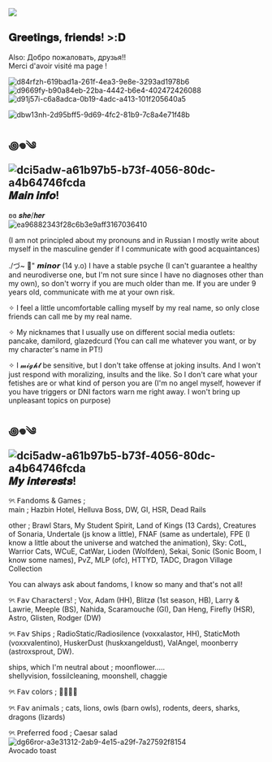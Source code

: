 ![](https://komarev.com/ghpvc/?username=crepe1210&style=for-the-badge&color=800080)
## 𝐆𝐫𝐞𝐞𝐭𝐢𝐧𝐠𝐬, 𝐟𝐫𝐢𝐞𝐧𝐝𝐬! >:𝐃
Also: Добро пожаловать, друзья!!  
Merci d'avoir visité ma page !  

![d84rfzh-619bad1a-261f-4ea3-9e8e-3293ad1978b6](https://github.com/user-attachments/assets/0ad2185d-b491-4cfa-b760-a426160470ca) ![d9669fy-b90a84eb-22ba-4442-b6e4-402472426088](https://github.com/user-attachments/assets/cf39c791-e510-4748-8224-9cbe686b6d15) ![d91j57i-c6a8adca-0b19-4adc-a413-101f205640a5](https://github.com/user-attachments/assets/eb150ace-bfa6-4a5c-b77f-febea60da3a8)

![dbw13nh-2d95bff5-9d69-4fc2-81b9-7c8a4e71f48b](https://github.com/user-attachments/assets/8da771c1-d652-4bae-ac77-e58917131804) 

## ꩜𖦹༄ ![dci5adw-a61b97b5-b73f-4056-80dc-a4b64746fcda](https://github.com/user-attachments/assets/0892b64a-2a24-4f05-abe8-56a6164103dd) 𝑴𝒂𝒊𝒏 𝒊𝒏𝒇𝒐!
ʚɞ 𝒔𝒉𝒆/𝒉𝒆𝒓  
![ea96882343f28c6b3e9aff3167036410](https://github.com/user-attachments/assets/1535f218-2606-42e6-beb7-0919038a3a7f)

(I am not principled about my pronouns and in Russian I mostly write about myself in the masculine gender if I communicate with good acquaintances)

./づ~ 🍓" 𝙢𝙞𝙣𝙤𝙧 (14 y.o) I have a stable psyche (I can't guarantee a healthy and neurodiverse one, but I'm not sure since I have no diagnoses other than my own), so don't worry if you are much older than me. If you are under 9 years old, communicate with me at your own risk.  

✧ I feel a little uncomfortable calling myself by my real name, so only close friends can call me by my real name.  

✧ My nicknames that I usually use on different social media outlets: pancake, damilord, glazedcurd (You can call me whatever you want, or by my character's name in PT!)

✧ I 𝓶𝓲𝓰𝓱𝓽  be sensitive, but I don't take offense at joking insults. And I won't just respond with moralizing, insults and the like. So I don't care what your fetishes are or what kind of person you are (I'm no angel myself, however if you have triggers or DNI factors warn me right away. I won't bring up unpleasant topics on purpose)  
## ꩜𖦹༄ ![dci5adw-a61b97b5-b73f-4056-80dc-a4b64746fcda](https://github.com/user-attachments/assets/4206b439-25f6-48b7-8913-154bc9f8f177) 𝑴𝒚 𝒊𝒏𝒕𝒆𝒓𝒆𝒔𝒕𝒔!
୨ৎ 𝖥𝖺𝗇𝖽𝗈𝗆𝗌 & Games ;  
main ; Hazbin Hotel, Helluva Boss, DW, GI, HSR, Dead Rails  

other ; Brawl Stars, My Student Spirit, Land of Kings (13 Cards), Creatures of Sonaria, Undertale (js know a little), FNAF (same as undertale), FPE (I know a little about the universe and watched the animation), Sky: CotL, Warrior Cats, WCuE, CatWar, Lioden (Wolfden), Sekai, Sonic (Sonic Boom, I know some names), PvZ, MLP (ofc), HTTYD, TADC, Dragon Village Collection

You can always ask about fandoms, I know so many and that's not all!  

୨ৎ 𝖥𝖺𝗏 𝖢𝗁𝖺𝗋𝖺𝖼𝗍𝖾𝗋𝗌! ; Vox, Adam (HH), Blitzø (1st season, HB), Larry & Lawrie, Meeple (BS), Nahida, Scaramouche (GI), Dan Heng, Firefly (HSR), Astro, Glisten, Rodger (DW)

୨ৎ 𝖥𝖺𝗏 𝖲𝗁𝗂𝗉𝗌 ; RadioStatic/Radiosilence (voxxalastor, HH), StaticMoth (voxxvalentino), HuskerDust (huskxangeldust), ValAngel, moonberry (astroxsprout, DW). 

ships, which I'm neutral about ; moonflower.....  
shellyvision, fossilcleaning, moonshell, chaggie  

୨ৎ 𝖥𝖺𝗏 𝖼𝗈𝗅𝗈𝗋𝗌 ; 💜🩵💙💚  

୨ৎ 𝖥𝖺𝗏 𝖺𝗇𝗂𝗆𝖺𝗅𝗌 ; cats, lions, owls (barn owls), rodents, deers, sharks, dragons (lizards)  

୨ৎ 𝖯𝗋𝖾𝖿𝖾𝗋𝗋𝖾𝖽 𝖿𝗈𝗈𝖽 ; Caesar salad
![dg66ror-a3e31312-2ab9-4e15-a29f-7a27592f8154](https://github.com/user-attachments/assets/0c236d28-777a-4ec5-af3b-a6db90b6cc71)  
Avocado toast
